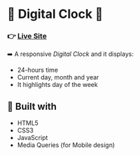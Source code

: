 # :star2: Digital Clock :star2: 

### 👉 [Live Site](https://dhawalrath.github.io/digital-clock/)
  
➡️  A responsive _Digital Clock_ and it displays:
  * 24-hours time
  * Current day, month and year
  * It highlights day of the week

## :muscle: Built with  
  - HTML5 
  - CSS3
  - JavaScript
  - Media Queries (for Mobile design)

